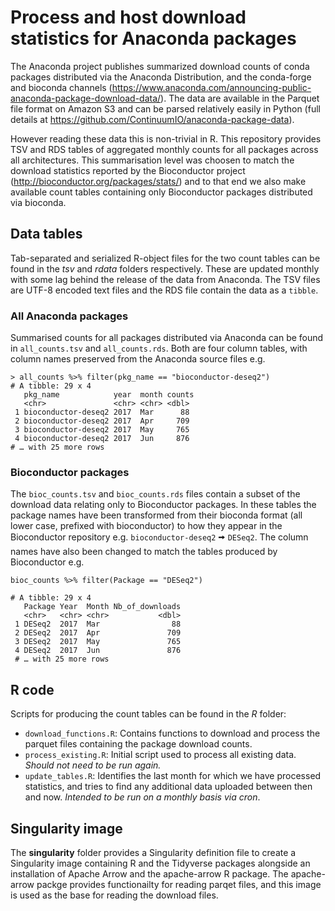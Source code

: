 # Process and host download statistics for Anaconda packages

The Anaconda project publishes summarized download counts of conda packages distributed via the  Anaconda Distribution, and the conda-forge and bioconda channels (https://www.anaconda.com/announcing-public-anaconda-package-download-data/).  The  data are available in the Parquet file format on Amazon S3  and can be parsed relatively easily in Python (full details at https://github.com/ContinuumIO/anaconda-package-data).  

However reading these data this is non-trivial in R.  This repository provides TSV and RDS tables of aggregated monthly counts for all packages across all architectures.  This summarisation level was choosen to match the download statistics reported by the Bioconductor project (http://bioconductor.org/packages/stats/) and to that end we also make available count tables containing only Bioconductor packages distributed via bioconda.

## Data tables

Tab-separated and serialized R-object files for the two count tables can be found in the *tsv* and *rdata* folders respectively.  These are updated monthly with some lag behind the release of the data from Anaconda.  The TSV files are UTF-8 encoded text files and the RDS file contain the data as a `tibble`.

### All Anaconda packages

Summarised counts for all packages distributed via Anaconda can be found in `all_counts.tsv` and `all_counts.rds`.  Both are four column tables, with column names preserved from the Anaconda source files e.g.

```
> all_counts %>% filter(pkg_name == "bioconductor-deseq2")
# A tibble: 29 x 4
   pkg_name            year  month counts
   <chr>               <chr> <chr> <dbl>
 1 bioconductor-deseq2 2017  Mar      88
 2 bioconductor-deseq2 2017  Apr     709
 3 bioconductor-deseq2 2017  May     765
 4 bioconductor-deseq2 2017  Jun     876
# … with 25 more rows
```

### Bioconductor packages

The `bioc_counts.tsv` and `bioc_counts.rds` files contain a subset of the download data relating only to Bioconductor packages.  In these tables the package names have been transformed from their bioconda format (all lower case, prefixed with bioconductor) to how they appear in the Bioconductor repository e.g. `bioconductor-deseq2` 🠪 `DESeq2`. The column names have also been changed to match the tables produced by Bioconductor e.g.

```
bioc_counts %>% filter(Package == "DESeq2")

# A tibble: 29 x 4
   Package Year  Month Nb_of_downloads
   <chr>   <chr> <chr>           <dbl>
 1 DESeq2  2017  Mar                88
 2 DESeq2  2017  Apr               709
 3 DESeq2  2017  May               765
 4 DESeq2  2017  Jun               876
 # … with 25 more rows
 ```

## R code

Scripts for producing the count tables can be found in the *R* folder:

- `download_functions.R`: Contains functions to download and process the parquet files containing the package download counts.
- `process_existing.R`: Initial script used to process all existing data.  *Should not need to be run again.*
- `update_tables.R`: Identifies the last month for which we have processed statistics, and tries to find any additional data uploaded between then and now.  *Intended to be run on a monthly basis via cron*.

## Singularity image

The **singularity** folder provides a Singularity definition file to create a Singularity image containing R and the Tidyverse packages alongside an installation of Apache Arrow and the apache-arrow R package.  The apache-arrow packge provides functionailty for reading parqet files, and this image is used as the base for reading the download files.
